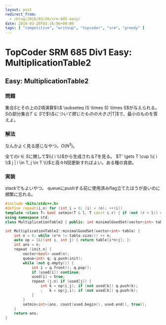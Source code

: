 ```yaml
---
layout: post
redirect_from:
  - /blog/2016/03/20/srm-685-easy/
date: 2016-03-20T03:16:56+09:00
tags: [ "competitive", "writeup", "topcoder", "srm", "greedy" ]
---
```


# TopCoder SRM 685 Div1 Easy: MultiplicationTable2

## Easy: MultiplicationTable2

### 問題

集合$S$とその上の2項演算$\\$ \subseteq (S \times S) \times S$が与えられる。
$S$の部分集合$T \subseteq S$で$\\$$について閉じたものの大きさ$|T|$で、最小のものを答えよ。

### 解法

なんかよく見る感じなやつ。$O(N^3)$。

全ての$i \in S$に関して$\\{ i \\}$から生成される$T$を見る。
$T' \gets T \cup \\{ i \\$ j | i \in T, j \in T \\}$と高々$N$回更新すればよい。ある種の貪欲。

### 実装

stackでもよいやつ。
queueにpushする前に使用済みflag立てたほうが良いのに頻繁に忘れる。

``` c++
#include <bits/stdc++.h>
#define repeat(i,n) for (int i = 0; (i) < (n); ++(i))
template <class T> bool setmin(T & l, T const & r) { if (not (r < l)) return false; l = r; return true; }
using namespace std;
class MultiplicationTable2 { public: int minimalGoodSet(vector<int> table); };

int MultiplicationTable2::minimalGoodSet(vector<int> table) {
    int n = 0; while (n*n != table.size()) ++ n;
    auto op = [&](int i, int j) { return table[i*n+j]; };
    int ans = n;
    repeat (init,n) {
        vector<bool> used(n);
        queue<int> q; q.push(init);
        while (not q.empty()) {
            int i = q.front(); q.pop();
            if (used[i]) continue;
            used[i] = true;
            repeat (j,n) if (used[j]) {
                int k = op(i,j); if (not used[k]) q.push(k);
                ;   k = op(j,i); if (not used[k]) q.push(k);
            }
        }
        setmin<int>(ans, count(used.begin(), used.end(), true));
    }
    return ans;
}
```
